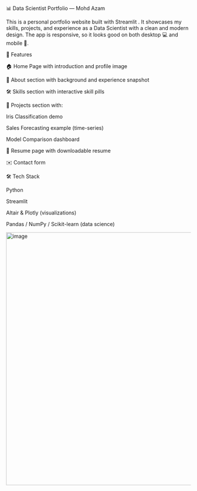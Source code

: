 📊 Data Scientist Portfolio — Mohd Azam

This is a personal portfolio website built with Streamlit
.
It showcases my skills, projects, and experience as a Data Scientist with a clean and modern design.
The app is responsive, so it looks good on both desktop 💻 and mobile 📱.

🚀 Features

🏠 Home Page with introduction and profile image

📖 About section with background and experience snapshot

🛠️ Skills section with interactive skill pills

📂 Projects section with:

Iris Classification demo

Sales Forecasting example (time-series)

Model Comparison dashboard

📑 Resume page with downloadable resume

✉️ Contact form

🛠️ Tech Stack

Python

Streamlit

Altair & Plotly (visualizations)

Pandas / NumPy / Scikit-learn (data science)


<img width="1316" height="689" alt="image" src="https://github.com/user-attachments/assets/8a3de220-dadd-4da3-8a70-a2f670e4a9e2" />

